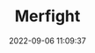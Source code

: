 ---
date: 2022-09-06 11:09:37
title: 'Merfight'	
tags: [2.5D, 2D fighter, PC, online PvP]
price: $11.99 One Time	
img: https://i.imgur.com/93XDIIZ.jpg
link: https://store.steampowered.com/app/1719690/MerFight/	
discord: https://discord.com/invite/VeaU9bg	
twitter: https://twitter.com/mattrified
---